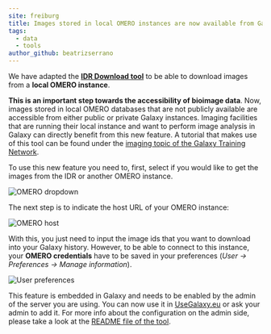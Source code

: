 ```yaml
---
site: freiburg
title: Images stored in local OMERO instances are now available from Galaxy
tags:
  - data
  - tools
author_github: beatrizserrano
---
```



We have adapted the [__IDR Download tool__](https://usegalaxy.eu/root?tool_id=toolshed.g2.bx.psu.edu/repos/iuc/idr_download_by_ids/idr_download_by_ids/) to be able to download images from a __local OMERO instance__. 

__This is an important step towards the accessibility of bioimage data__. Now, images stored in local OMERO databases that are not publicly available are accessible from either public or private Galaxy instances. Imaging facilities that are running their local instance and want to perform image analysis in Galaxy can directly benefit from this new feature. A tutorial that makes use of this tool can be found under the [imaging topic of the Galaxy Training Network](https://training.galaxyproject.org/training-material/topics/imaging/tutorials/tutorial-CP/tutorial.html).

To use this new feature you need to, first, select if you would like to get the images from the IDR or another OMERO instance.

![OMERO dropdown](/assets/media/2020-11-23-omero1.png)

The next step is to indicate the host URL of your OMERO instance:

![OMERO host](/assets/media/2020-11-23-omero2.png)

With this, you just need to input the image ids that you want to download into your Galaxy history. However, to be able to connect to this instance, your __OMERO credentials__ have to be saved in your preferences (_User → Preferences → Manage information_).  

![User preferences](/assets/media/2020-11-23-omero3.png)

This feature is embedded in Galaxy and needs to be enabled by the admin of the server you are using. You can now use it in [UseGalaxy.eu](https://usegalaxy.eu/) or ask your admin to add it. For more info about the configuration on the admin side, please take a look at the [README file of the tool](https://github.com/galaxyproject/tools-iuc/blob/master/tools/idr_download/README.md).
